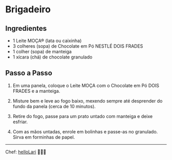 # Brigadeiro 

## Ingredientes

* 1 Leite MOÇA® (lata ou caixinha)
* 3 colheres (sopa) de Chocolate em Pó NESTLÉ DOIS FRADES
* 1 colher (sopa) de manteiga
* 1 xícara (chá) de chocolate granulado



## Passo a Passo

1. Em uma panela, coloque o Leite MOÇA com o Chocolate em Pó DOIS FRADES e a manteiga.

2. Misture bem e leve ao fogo baixo, mexendo sempre até desprender do fundo da panela (cerca de 10 minutos).

3. Retire do fogo, passe para um prato untado com manteiga e deixe esfriar.

4. Com as mãos untadas, enrole em bolinhas e passe-as no granulado. Sirva em forminhas de papel.

---

Chef: [helloLari](https://github.com/helloLari) 👩🏻‍🍳
